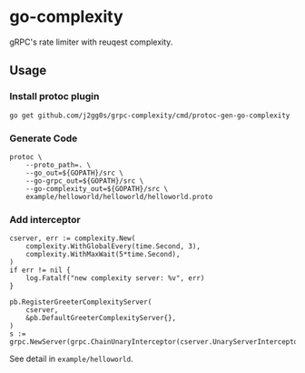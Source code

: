 # go-complexity

gRPC's rate limiter with reuqest complexity.

## Usage

### Install protoc plugin
`go get github.com/j2gg0s/grpc-complexity/cmd/protoc-gen-go-complexity`

### Generate Code
```
protoc \
    --proto_path=. \
    --go_out=${GOPATH}/src \
    --go-grpc_out=${GOPATH}/src \
    --go-complexity_out=${GOPATH}/src \
    example/helloworld/helloworld/helloworld.proto
```

### Add interceptor
```
cserver, err := complexity.New(
    complexity.WithGlobalEvery(time.Second, 3),
    complexity.WithMaxWait(5*time.Second),
)
if err != nil {
    log.Fatalf("new complexity server: %v", err)
}

pb.RegisterGreeterComplexityServer(
    cserver,
    &pb.DefaultGreeterComplexityServer{},
)
s := grpc.NewServer(grpc.ChainUnaryInterceptor(cserver.UnaryServerInterceptor()))
```

See detail in `example/helloworld`.
